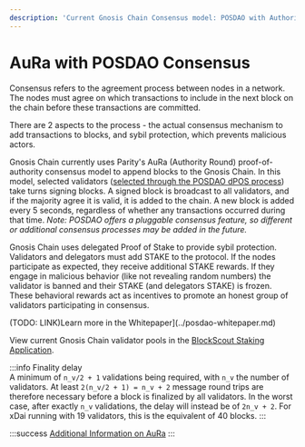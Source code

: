 ```yaml
---
description: 'Current Gnosis Chain Consensus model: POSDAO with Authority Round Consensus'
---
```


# AuRa with POSDAO Consensus

Consensus refers to the agreement process between nodes in a network. The nodes must agree on which transactions to include in the next block on the chain before these transactions are committed.

There are 2 aspects to the process - the actual consensus mechanism to add transactions to blocks, and sybil protection, which prevents malicious actors.

Gnosis Chain currently uses Parity's AuRa (Authority Round) proof-of-authority consensus model to append blocks to the Gnosis Chain. In this model, selected validators ([selected through the POSDAO dPOS process](/specs/consensus/posdao)) take turns signing blocks. A signed block is broadcast to all validators, and if the majority agree it is valid, it is added to the chain. A new block is added every 5 seconds, regardless of whether any transactions occurred during that time. _Note: POSDAO offers a pluggable consensus feature, so different or additional consensus processes may be added in the future._

Gnosis Chain uses delegated Proof of Stake to provide sybil protection. Validators and delegators must add STAKE to the protocol. If the nodes participate as expected, they receive additional STAKE rewards. If they engage in malicious behavior (like not revealing random numbers) the validator is banned and their STAKE (and delegators STAKE) is frozen. These behavioral rewards act as incentives to promote an honest group of validators participating in consensus.

(TODO: LINK)Learn more in the Whitepaper](../posdao-whitepaper.md)

View current Gnosis Chain validator pools in the [BlockScout Staking Application](https://blockscout.com/xdai/mainnet/validators).

:::info
Finality delay\
A minimum of `n_v/2 + 1` validations being required, with `n_v` the number of validators. At least `2(n_v/2 + 1) = n_v + 2` message round trips are therefore necessary before a block is finalized by all validators. In the worst case, after exactly `n_v` validations, the delay will instead be of `2n_v + 2`. For xDai running with 19 validators, this is the equivalent of 40 blocks.
:::

:::success [Additional Information on AuRa](https://openethereum.github.io/Aura)
:::